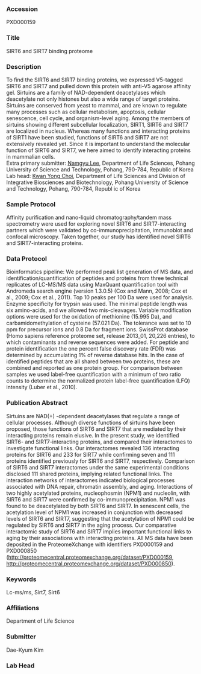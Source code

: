 ### Accession
PXD000159

### Title
SIRT6 and SIRT7 binding proteome

### Description
To find the SIRT6 and SIRT7 binding proteins, we expressed V5-tagged SIRT6 and SIRT7 and pulled down this protein with anti-V5 agarose affinity gel. Sirtuins are a family of NAD-dependent deacetylases which deacetylate not only histones but also a wide range of target proteins. Sirtuins are conserved from yeast to mammal, and are known to regulate many processes such as cellular metabolism, apoptosis, cellular senescence, cell cycle, and organism-level aging. Among the members of sirtuins showing different subcellular localization, SIRT1, SIRT6 and SIRT7 are localized in nucleus. Whereas many functions and interacting proteins of SIRT1 have been studied, functions of SIRT6 and SIRT7 are not extensively revealed yet. Since it is important to understand the molecular function of SIRT6 and SIRT7, we here aimed to identify interacting proteins in mammalian cells.<br>Extra primary submitter: <a href="mailto:nglee@postech.ac.kr" target="_top">Namgyu Lee</a>, Department of Life Sciences, Pohang University of Science and Technology, Pohang, 790-784, Republic of Korea
<br>Lab head: <a href="mailto:kchoi@postech.ac.kr" target="_top">Kwan Yong Choi</a>, Department of Life Sciences and Division of Integrative Biosciences and Biotechnology, Pohang University of Science and Technology, Pohang, 790-784, Republ ic of Korea

### Sample Protocol
Affinity purification and nano-liquid chromatography/tandem mass spectrometry were used for exploring novel SIRT6 and SIRT7-interacting partners which were validated by co-immunoprecipitation, immunoblot and confocal microscopy. Taken together, our study has identified novel SIRT6 and SIRT7-interacting proteins. 

### Data Protocol
Bioinformatics pipeline: We performed peak list generation of MS data, and identification/quantification of peptides and proteins from three technical replicates of LC-MS/MS data using MaxQuant quantification tool with Andromeda search engine (version 1.3.0.5) (Cox and Mann, 2008; Cox et al., 2009; Cox et al., 2011). Top 10 peaks per 100 Da were used for analysis. Enzyme specificity for trypsin was used. The minimal peptide length was six amino-acids, and we allowed two mis-cleavages. Variable modification options were used for the oxidation of methionine (15.995 Da), and carbamidomethylation of cysteine (57.021 Da). The tolerance was set to 10 ppm for precursor ions and 0.8 Da for fragment ions. SwissProt database (Homo sapiens reference proteome set, release 2013_01, 20,226 entries), to which contaminants and reverse sequences were added. For peptide and protein identification the one percent false discovery rate (FDR) was determined by accumulating 1% of reverse database hits. In the case of identified peptides that are all shared between two proteins, these are combined and reported as one protein group. For comparison between samples we used label-free quantification with a minimum of two ratio counts to determine the normalized protein label-free quantification (LFQ) intensity (Luber et al., 2010).

### Publication Abstract
Sirtuins are NAD(+) -dependent deacetylases that regulate a range of cellular processes. Although diverse functions of sirtuins have been proposed, those functions of SIRT6 and SIRT7 that are mediated by their interacting proteins remain elusive. In the present study, we identified SIRT6- and SIRT7-interacting proteins, and compared their interactomes to investigate functional links. Our interactomes revealed 136 interacting proteins for SIRT6 and 233 for SIRT7 while confirming seven and 111 proteins identified previously for SIRT6 and SIRT7, respectively. Comparison of SIRT6 and SIRT7 interactomes under the same experimental conditions disclosed 111 shared proteins, implying related functional links. The interaction networks of interactomes indicated biological processes associated with DNA repair, chromatin assembly, and aging. Interactions of two highly acetylated proteins, nucleophosmin (NPM1) and nucleolin, with SIRT6 and SIRT7 were confirmed by co-immunoprecipitation. NPM1 was found to be deacetylated by both SIRT6 and SIRT7. In senescent cells, the acetylation level of NPM1 was increased in conjunction with decreased levels of SIRT6 and SIRT7, suggesting that the acetylation of NPM1 could be regulated by SIRT6 and SIRT7 in the aging process. Our comparative interactomic study of SIRT6 and SIRT7 implies important functional links to aging by their associations with interacting proteins. All MS data have been deposited in the ProteomeXchange with identifiers PXD000159 and PXD000850 (http://proteomecentral.proteomexchange.org/dataset/PXD000159, http://proteomecentral.proteomexchange.org/dataset/PXD000850).

### Keywords
Lc-ms/ms, Sirt7, Sirt6

### Affiliations
Department of Life Science

### Submitter
Dae-Kyum Kim

### Lab Head


